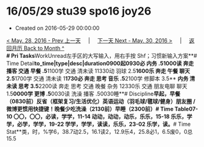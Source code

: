 # 16/05/29 stu39 spo16 joy26

* Created on 2016-05-29 00:00:00

[&lt; May. 28, 2016 - Prev 上一天](d28.md)     \|     [下一天 Next - May. 30, 2016 &gt;](d30.md)     \|     [返回月历 Back to Month ^](index.md)   
**\# Pri Tasks**WorkUnread左手区的大写输入，用右手按 Shf；习惯新输入方案**\# Time Detail**to\_time\|type\|desc\|duration0900起0930必 内务 .51000读 奔走 播客 交通 早餐 .5**1100学 交通 清未读 11330动 羽球 2.5**1600乐 奔走 午餐 聊天 2.5**1700学 交通 清未读 1**1730必 奔走 思考 音乐 .5**2100学 修脚本 3.5** **内务 清未读 思考 3.5**2200读 奔走 思考 交通 晚餐 杂务 12330乐 交通 朋友电聊 聊天 1.5**0000学 更博 .5**0030读 洗澡 播客 .50030睡**\# Discipline**早起，早餐（0830前）**反省（框架复习/生活优化）**英语运动（羽毛球/毽球/健身）朋友圈 / 微博更惯用快捷键！晚餐少吃洗澡（2130前）早睡（2300前）**\# Time Table**07-10 〇〇，〇〇，必读，学学，11-14 动动，动动，动乐，乐乐，15-18 乐乐，学学，必学，学学，19-22 学学，学学，读读，乐乐，23-02 乐学，读。**\# Time Stat**类，时，%学6，38.7动2.5，16.1读2，12.9乐4，25.8必1，6.5废0，0总15.5

